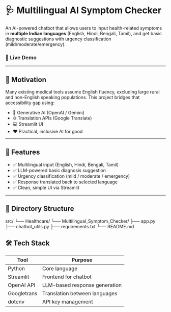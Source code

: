 # 🩺 Multilingual AI Symptom Checker

An AI-powered chatbot that allows users to input health-related symptoms in **multiple Indian languages** (English, Hindi, Bengali, Tamil), and get basic diagnostic suggestions with urgency classification (mild/moderate/emergency).

### 🚀 Live Demo


---

## 🎯 Motivation

Many existing medical tools assume English fluency, excluding large rural and non-English speaking populations. This project bridges that accessibility gap using:

- 🧠 Generative AI (OpenAI / Gemini)
- 🌐 Translation APIs (Google Translate)
- 💻 Streamlit UI
- ❤️ Practical, inclusive AI for good

---

## 🧠 Features

- ✅ Multilingual input (English, Hindi, Bengali, Tamil)
- ✅ LLM-powered basic diagnosis suggestion
- ✅ Urgency classification (mild / moderate / emergency)
- ✅ Response translated back to selected language
- ✅ Clean, simple UI via Streamlit

---

## 📂 Directory Structure

src/
└── Healthcare/
    └── Multilingual_Symptom_Checker/
        ├── app.py
        ├── chatbot_utils.py
        ├── requirements.txt
        └── README.md

## 🛠️ Tech Stack

| Tool         | Purpose                          |
|--------------|----------------------------------|
| Python       | Core language                    |
| Streamlit    | Frontend for chatbot             |
| OpenAI API   | LLM-based response generation    |
| Googletrans  | Translation between languages    |
| dotenv       | API key management               |
